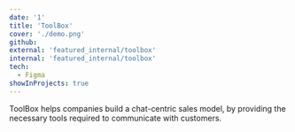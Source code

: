 ```yaml
---
date: '1'
title: 'ToolBox'
cover: './demo.png'
github: 
external: 'featured_internal/toolbox'
internal: 'featured_internal/toolbox'
tech:
  - Figma
showInProjects: true
---
```


ToolBox helps companies build a chat-centric sales model, by providing the necessary tools required to communicate with customers.

